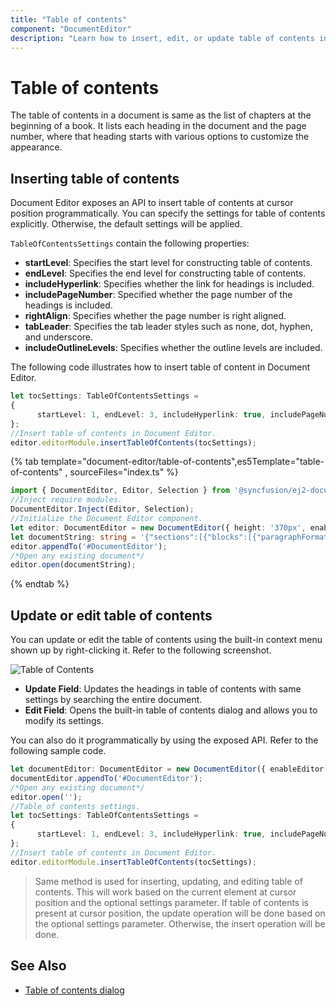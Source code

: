 ```yaml
---
title: "Table of contents"
component: "DocumentEditor"
description: "Learn how to insert, edit, or update table of contents in JavaScript document editor."
---
```


# Table of contents

The table of contents in a document is same as the list of chapters at the beginning of a book. It lists each heading in the document and the page number, where that heading starts with various options to customize the appearance.

## Inserting table of contents

Document Editor exposes an API to insert table of contents at cursor position programmatically. You can specify the settings for table of contents explicitly. Otherwise, the default settings will be applied.

`TableOfContentsSettings` contain the following properties:
* **startLevel**: Specifies the start level for constructing table of contents.
* **endLevel**: Specifies the end level for constructing table of contents.
* **includeHyperlink**: Specifies whether the link for headings is included.
* **includePageNumber**: Specified whether the page number of the headings is included.
* **rightAlign**: Specifies whether the page number is right aligned.
* **tabLeader**: Specifies the tab leader styles such as none, dot, hyphen, and underscore.
* **includeOutlineLevels**: Specifies whether the outline levels are included.

The following code illustrates how to insert table of content in Document Editor.

```typescript
let tocSettings: TableOfContentsSettings =
{
      startLevel: 1, endLevel: 3, includeHyperlink: true, includePageNumber: true, rightAlign: true
};
//Insert table of contents in Document Editor.
editor.editorModule.insertTableOfContents(tocSettings);
```

{% tab template="document-editor/table-of-contents",es5Template="table-of-contents" , sourceFiles="index.ts" %}

```typescript
import { DocumentEditor, Editor, Selection } from '@syncfusion/ej2-documenteditor';
//Inject require modules.
DocumentEditor.Inject(Editor, Selection);
//Initialize the Document Editor component.
let editor: DocumentEditor = new DocumentEditor({ height: '370px', enableEditor: true, isReadOnly: false, enableSelection: true });
let documentString: string = '{"sections":[{"blocks":[{"paragraphFormat":{"styleName":"Heading 1"},"inlines":[{"text":"Headin"},{"name":"_GoBack","bookmarkType":0},{"name":"_GoBack","bookmarkType":1},{"text":"g1"}]},{"paragraphFormat":{"styleName":"Heading 2"},"inlines":[{"text":"Heading2"}]},{"paragraphFormat":{"styleName":"Heading 3"},"inlines":[{"text":"Heading3"}]},{"paragraphFormat":{"styleName":"Heading 4"},"inlines":[{"text":"Heading4"}]},{"paragraphFormat":{"styleName":"Heading 5"},"inlines":[{"text":"Heading5"}]},{"paragraphFormat":{"styleName":"Heading 6"},"inlines":[{"text":"Heading6"}]},{"paragraphFormat":{"styleName":"Normal"},"inlines":[{"text":"Normal"}]}],"headersFooters":{},"sectionFormat":{"headerDistance":36.0,"footerDistance":36.0,"pageWidth":612.0,"pageHeight":792.0,"leftMargin":72.0,"rightMargin":72.0,"topMargin":72.0,"bottomMargin":72.0,"differentFirstPage":false,"differentOddAndEvenPages":false}}],"characterFormat":{"fontSize":11.0,"fontFamily":"Calibri"},"paragraphFormat":{"afterSpacing":8.0,"lineSpacing":1.0791666507720947,"lineSpacingType":"Multiple"},"background":{"color":"#FFFFFFFF"},"styles":[{"type":"Paragraph","name":"Normal","next":"Normal"},{"type":"Paragraph","name":"Heading 1","basedOn":"Normal","next":"Normal","link":"Heading 1 Char","characterFormat":{"fontSize":16.0,"fontFamily":"Calibri Light","fontColor":"#2F5496FF"},"paragraphFormat":{"beforeSpacing":12.0,"afterSpacing":0.0,"outlineLevel":"Level1"}},{"type":"Paragraph","name":"Heading 2","basedOn":"Normal","next":"Normal","link":"Heading 2 Char","characterFormat":{"fontSize":13.0,"fontFamily":"Calibri Light","fontColor":"#2F5496FF"},"paragraphFormat":{"beforeSpacing":2.0,"afterSpacing":0.0,"outlineLevel":"Level2"}},{"type":"Paragraph","name":"Heading 3","basedOn":"Normal","next":"Normal","link":"Heading 3 Char","characterFormat":{"fontSize":12.0,"fontFamily":"Calibri Light","fontColor":"#1F3763FF"},"paragraphFormat":{"beforeSpacing":2.0,"afterSpacing":0.0,"outlineLevel":"Level3"}},{"type":"Paragraph","name":"Heading 4","basedOn":"Normal","next":"Normal","link":"Heading 4 Char","characterFormat":{"italic":true,"fontFamily":"Calibri Light","fontColor":"#2F5496FF"},"paragraphFormat":{"beforeSpacing":2.0,"afterSpacing":0.0,"outlineLevel":"Level4"}},{"type":"Paragraph","name":"Heading 5","basedOn":"Normal","next":"Normal","link":"Heading 5 Char","characterFormat":{"fontFamily":"Calibri Light","fontColor":"#2F5496FF"},"paragraphFormat":{"beforeSpacing":2.0,"afterSpacing":0.0,"outlineLevel":"Level5"}},{"type":"Paragraph","name":"Heading 6","basedOn":"Normal","next":"Normal","link":"Heading 6 Char","characterFormat":{"fontFamily":"Calibri Light","fontColor":"#1F3763FF"},"paragraphFormat":{"beforeSpacing":2.0,"afterSpacing":0.0,"outlineLevel":"Level6"}},{"type":"Character","name":"Default Paragraph Font"},{"type":"Character","name":"Heading 1 Char","basedOn":"Default Paragraph Font","characterFormat":{"fontSize":16.0,"fontFamily":"Calibri Light","fontColor":"#2F5496FF"}},{"type":"Character","name":"Heading 2 Char","basedOn":"Default Paragraph Font","characterFormat":{"fontSize":13.0,"fontFamily":"Calibri Light","fontColor":"#2F5496FF"}},{"type":"Character","name":"Heading 3 Char","basedOn":"Default Paragraph Font","characterFormat":{"fontSize":12.0,"fontFamily":"Calibri Light","fontColor":"#1F3763FF"}},{"type":"Character","name":"Heading 4 Char","basedOn":"Default Paragraph Font","characterFormat":{"italic":true,"fontFamily":"Calibri Light","fontColor":"#2F5496FF"}},{"type":"Character","name":"Heading 5 Char","basedOn":"Default Paragraph Font","characterFormat":{"fontFamily":"Calibri Light","fontColor":"#2F5496FF"}},{"type":"Character","name":"Heading 6 Char","basedOn":"Default Paragraph Font","characterFormat":{"fontFamily":"Calibri Light","fontColor":"#1F3763FF"}}]}';
editor.appendTo('#DocumentEditor');
/*Open any existing document*/
editor.open(documentString);
```

{% endtab %}

## Update or edit table of contents

You can update or edit the table of contents using the built-in context menu shown up by right-clicking it. Refer to the following screenshot.

![Table of Contents](images/table-of-contents.png)

* **Update Field**: Updates the headings in table of contents with same settings by searching the entire document.
* **Edit Field**: Opens the built-in table of contents dialog and allows you to modify its settings.

You can also do it programmatically by using the exposed API. Refer to the following sample code.

```typescript
let documentEditor: DocumentEditor = new DocumentEditor({ enableEditor: true, isReadOnly: false, enableSelection: true });
documentEditor.appendTo('#DocumentEditor');
/*Open any existing document*/
editor.open('');
//Table of contents settings.
let tocSettings: TableOfContentsSettings =
{
      startLevel: 1, endLevel: 3, includeHyperlink: true, includePageNumber: true, rightAlign: true
};
//Insert table of contents in Document Editor.
editor.editorModule.insertTableOfContents(tocSettings);

```

>Same method is used for inserting, updating, and editing table of contents. This will work based on the current element at cursor position and the optional settings parameter. If table of contents is present at cursor position, the update operation will be done based on the optional settings parameter. Otherwise, the insert operation will be done.

## See Also

* [Table of contents dialog](../document-editor/dialog#table-of-contents-dialog/)

